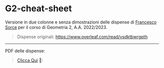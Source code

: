 # G2-cheat-sheet

Versione in due colonne e senza dimostrazioni delle dispense di [Francesco Sorce](https://poisson.phc.dm.unipi.it/~fsorce/) per il corso di Geometria 2, A.A. 2022/2023.

> Dispense originali: <https://www.overleaf.com/read/vsdktbwrgpth>

---

PDF delle dispense:

> [Clicca Qui](https://github.com/lukefleed/G2-cheat-sheet/raw/build/G2_cheat_sheet.pdf) :blue_book::
